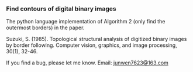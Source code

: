 ### Find contours of digital binary images

The python language implementation of Algorithm 2 (only find the outermost borders) in the paper.

Suzuki, S. (1985). Topological structural analysis of digitized binary images by border following. Computer vision, graphics, and image processing, 30(1), 32-46.

If you find a bug, please let me know. Email: junwen7623@163.com

